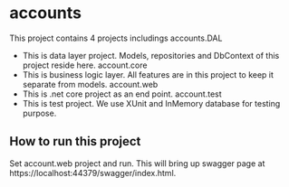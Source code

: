 # accounts

This project contains 4 projects includings
accounts.DAL
- This is data layer project. Models, repositories and DbContext of this project reside here.
account.core
- This is business logic layer. All features are in this project to keep it separate from models.
account.web
- This is .net core project as an end point.
account.test 
- This is test project. We use XUnit and InMemory database for testing purpose.

## How to run this project
Set account.web project and run. This will bring up swagger page at https://localhost:44379/swagger/index.html.
